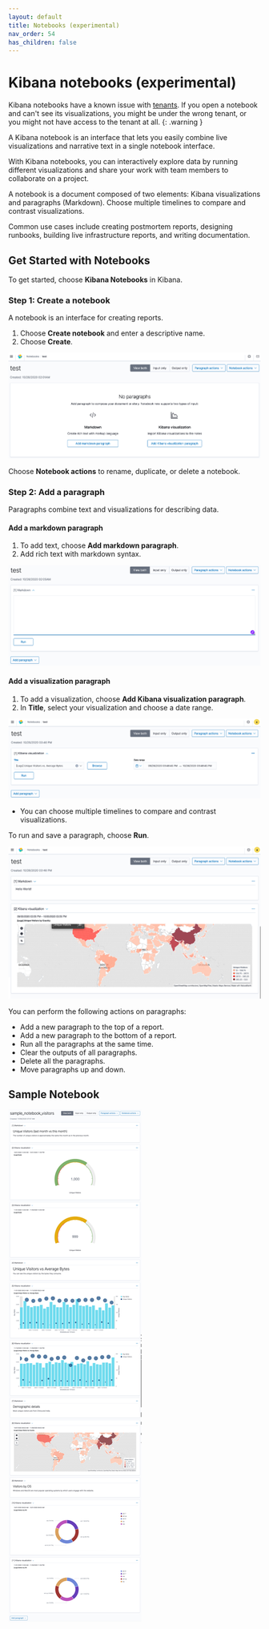 ```yaml
---
layout: default
title: Notebooks (experimental)
nav_order: 54
has_children: false
---
```


# Kibana notebooks (experimental)

Kibana notebooks have a known issue with [tenants](../security/access-control/multi-tenancy/). If you open a notebook and can't see its visualizations, you might be under the wrong tenant, or you might not have access to the tenant at all.
{: .warning }

A Kibana notebook is an interface that lets you easily combine live visualizations and narrative text in a single notebook interface.

With Kibana notebooks, you can interactively explore data by running different visualizations and share your work with team members to collaborate on a project.

A notebook is a document composed of two elements: Kibana visualizations and paragraphs (Markdown). Choose multiple timelines to compare and contrast visualizations.

Common use cases include creating postmortem reports, designing runbooks, building live infrastructure reports, and writing documentation.


## Get Started with Notebooks

To get started, choose **Kibana Notebooks** in Kibana.

### Step 1: Create a notebook

A notebook is an interface for creating reports.

1. Choose **Create notebook** and enter a descriptive name.
1. Choose **Create**.

![Notebook UI](../images/notebook.png)

Choose **Notebook actions** to rename, duplicate, or delete a notebook.

### Step 2: Add a paragraph

Paragraphs combine text and visualizations for describing data.

#### Add a markdown paragraph

1. To add text, choose **Add markdown paragraph**.
1. Add rich text with markdown syntax.

![Markdown paragraph](../images/markdown-notebook.png)

#### Add a visualization paragraph

1. To add a visualization, choose **Add Kibana visualization paragraph**.
1. In **Title**, select your visualization and choose a date range.

![Markdown paragraph](../images/visualization-notebook.png)

- You can choose multiple timelines to compare and contrast visualizations.

To run and save a paragraph, choose **Run**.

![Output](../images/output-notebook.png)

You can perform the following actions on paragraphs:

- Add a new paragraph to the top of a report.
- Add a new paragraph to the bottom of a report.
- Run all the paragraphs at the same time.
- Clear the outputs of all paragraphs.
- Delete all the paragraphs.
- Move paragraphs up and down.

## Sample Notebook

![sample notebook](../images/sample-notebook.png)
